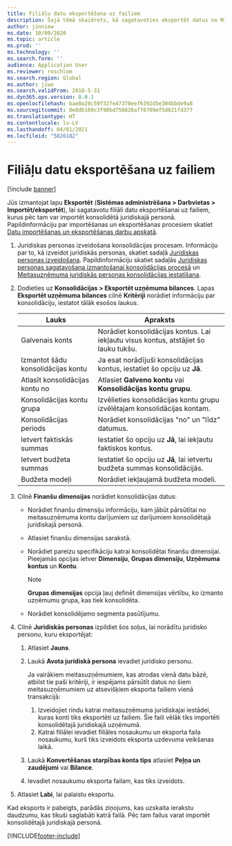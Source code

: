 ```yaml
---
title: Filiāļu datu eksportēšana uz failiem
description: Šajā tēmā skaidrots, kā sagatavoties eksportēt datus no Microsoft Dynamics 365 Finance un pēc tam importēt tos konsolidētā juridiskajā personā.
author: jinniew
ms.date: 10/09/2020
ms.topic: article
ms.prod: ''
ms.technology: ''
ms.search.form: ''
audience: Application User
ms.reviewer: roschlom
ms.search.region: Global
ms.author: jiwo
ms.search.validFrom: 2018-5-31
ms.dyn365.ops.version: 8.0.1
ms.openlocfilehash: bae0a28c59f327e47378eef6392d5e304bbde9a8
ms.sourcegitcommit: 0e8db169c3f90bd750826af76709ef5d621fd377
ms.translationtype: HT
ms.contentlocale: lv-LV
ms.lasthandoff: 04/01/2021
ms.locfileid: "5826182"
---
```

# <a name="export-subsidiary-data-to-files"></a>Filiāļu datu eksportēšana uz failiem

[!include [banner](../includes/banner.md)]

Jūs izmantojat lapu **Eksportēt** (**Sistēmas administrēšana \> Darbvietas \> Importēt/eksportēt**), lai sagatavotu filiāli datu eksportēšanai uz failiem, kurus pēc tam var importēt konsolidētā juridiskajā personā. Papildinformāciju par importēšanas un eksportēšanas procesiem skatiet [Datu importēšanas un eksportēšanas darbu apskatā](../../fin-ops-core/dev-itpro/data-entities/data-import-export-job.md).

1. Juridiskas personas izveidošana konsolidācijas procesam. Informāciju par to, kā izveidot juridiskās personas, skatiet sadaļā [Juridiskas personas izveidošana](../../fin-ops-core/fin-ops/organization-administration/tasks/create-legal-entity.md). Papildinformāciju skatiet sadaļās [Juridiskas personas sagatavošana izmantošanai konsolidācijas procesā](prepare-company-for-consolidation.md) un [Meitasuzņēmuma juridiskās personas konsolidācijas iestatīšana](set-up-subsidiary-company-for-consolidation.md). 

2. Dodieties uz **Konsolidācijas \> Eksportēt uzņēmuma bilances**. Lapas **Eksportēt uzņēmuma bilances** cilnē **Kritēriji** norādiet informāciju par konsolidāciju, iestatot tālāk esošos laukus.

    | Lauks                             | Apraksts |
    |-----------------------------------|-------|
    | Galvenais konts                      | Norādiet konsolidācijas kontus. Lai iekļautu visus kontus, atstājiet šo lauku tukšu. |
    | Izmantot šādu konsolidācijas kontu         | Ja esat norādījuši konsolidācijas kontus, iestatiet šo opciju uz **Jā**. |
    | Atlasīt konsolidācijas kontu no | Atlasiet **Galveno kontu** vai **Konsolidācijas kontu grupu**. |
    | Konsolidācijas kontu grupa       | Izvēlieties konsolidācijas kontu grupu izvēlētajam konsolidācijas kontam. |
    | Konsolidācijas periods              | Norādiet konsolidācijas "no" un "līdz" datumus. |
    | Ietvert faktiskās summas            | Iestatiet šo opciju uz **Jā**, lai iekļautu faktiskos kontus. |
    | Ietvert budžeta summas            | Iestatiet šo opciju uz **Jā**, lai ietvertu budžeta summas konsolidācijās. |
    | Budžeta modeļi                     | Norādiet iekļaujamā budžeta modeli. |

3. Cilnē **Finanšu dimensijas** norādiet konsolidācijas datus:

    - Norādiet finanšu dimensiju informāciju, kam jābūt pārsūtītai no meitasuzņēmuma kontu darījumiem uz darījumiem konsolidētajā juridiskajā personā.
    - Atlasiet finanšu dimensijas sarakstā.
    - Norādiet pareizu specifikāciju katrai konsolidētai finanšu dimensijai. Pieejamās opcijas ietver **Dimensiju**, **Grupas dimensiju**, **Uzņēmuma kontus** un **Kontu**.

        > [!NOTE]
        > **Grupas dimensijas** opcija ļauj definēt dimensijas vērtību, ko izmanto uzņēmumu grupa, kas tiek konsolidēta.

    - Norādiet konsolidējamo segmenta pasūtījumu.

4. Cilnē **Juridiskās personas** izpildiet šos soļus, lai norādītu juridisko personu, kuru eksportējat:

    1. Atlasiet **Jauns**.
    2. Laukā **Avota juridiskā persona** ievadiet juridisko personu.

        Ja vairākiem meitasuzņēmumiem, kas atrodas vienā datu bāzē, atbilst tie paši kritēriji, ir iespējams pārsūtīt datus no šiem meitasuzņēmumiem uz atsevišķiem eksporta failiem vienā transakcijā:

        1. Izveidojiet rindu katrai meitasuzņēmuma juridiskajai iestādei, kuras konti tiks eksportēti uz failiem. Šie faili vēlāk tiks importēti konsolidētajā juridiskajā uzņēmumā.
        2. Katrai filiālei ievadiet filiāles nosaukumu un eksporta faila nosaukumu, kurš tiks izveidots eksporta uzdevuma veikšanas laikā.

    3. Laukā **Konvertēšanas starpības konta tips** atlasiet **Peļņa un zaudējumi** vai **Bilance**.
    4. Ievadiet nosaukumu eksporta failam, kas tiks izveidots.

5. Atlasiet **Labi**, lai palaistu eksportu.

Kad eksports ir pabeigts, parādās ziņojums, kas uzskaita ierakstu daudzumu, kas tikuši saglabāti katrā failā. Pēc tam failus varat importēt konsolidētajā juridiskajā personā.


[!INCLUDE[footer-include](../../includes/footer-banner.md)]